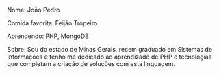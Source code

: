 Nome: João Pedro

Comida favorita: Feijão Tropeiro

Aprendendo: PHP, MongoDB

Sobre: Sou do estado de Minas Gerais, recem graduado em Sistemas de Informações e tenho me dedicado ao aprendizado de PHP e tecnologias que completam a criação de soluções com esta linguagem.
